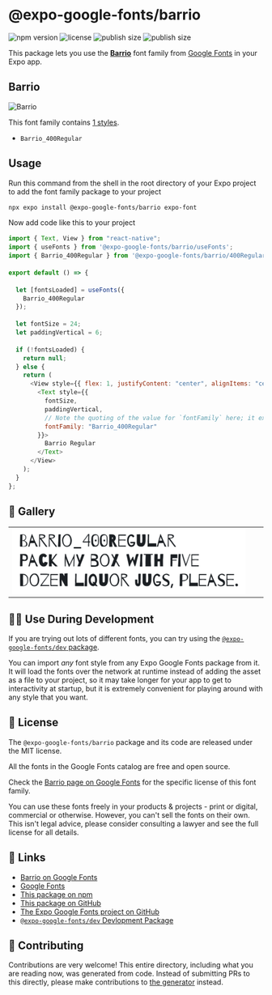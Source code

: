 # @expo-google-fonts/barrio

![npm version](https://flat.badgen.net/npm/v/@expo-google-fonts/barrio)
![license](https://flat.badgen.net/github/license/expo/google-fonts)
![publish size](https://flat.badgen.net/packagephobia/install/@expo-google-fonts/barrio)
![publish size](https://flat.badgen.net/packagephobia/publish/@expo-google-fonts/barrio)

This package lets you use the [**Barrio**](https://fonts.google.com/specimen/Barrio) font family from [Google Fonts](https://fonts.google.com/) in your Expo app.

## Barrio

![Barrio](./font-family.png)

This font family contains [1 styles](#-gallery).

- `Barrio_400Regular`

## Usage

Run this command from the shell in the root directory of your Expo project to add the font family package to your project

```sh
npx expo install @expo-google-fonts/barrio expo-font
```

Now add code like this to your project

```js
import { Text, View } from "react-native";
import { useFonts } from '@expo-google-fonts/barrio/useFonts';
import { Barrio_400Regular } from '@expo-google-fonts/barrio/400Regular';

export default () => {

  let [fontsLoaded] = useFonts({
    Barrio_400Regular
  });

  let fontSize = 24;
  let paddingVertical = 6;

  if (!fontsLoaded) {
    return null;
  } else {
    return (
      <View style={{ flex: 1, justifyContent: "center", alignItems: "center" }}>
        <Text style={{
          fontSize,
          paddingVertical,
          // Note the quoting of the value for `fontFamily` here; it expects a string!
          fontFamily: "Barrio_400Regular"
        }}>
          Barrio Regular
        </Text>
      </View>
    );
  }
};
```

## 🔡 Gallery


||||
|-|-|-|
|![Barrio_400Regular](./400Regular/Barrio_400Regular.ttf.png)||||


## 👩‍💻 Use During Development

If you are trying out lots of different fonts, you can try using the [`@expo-google-fonts/dev` package](https://github.com/expo/google-fonts/tree/master/font-packages/dev#readme).

You can import _any_ font style from any Expo Google Fonts package from it. It will load the fonts over the network at runtime instead of adding the asset as a file to your project, so it may take longer for your app to get to interactivity at startup, but it is extremely convenient for playing around with any style that you want.


## 📖 License

The `@expo-google-fonts/barrio` package and its code are released under the MIT license.

All the fonts in the Google Fonts catalog are free and open source.

Check the [Barrio page on Google Fonts](https://fonts.google.com/specimen/Barrio) for the specific license of this font family.

You can use these fonts freely in your products & projects - print or digital, commercial or otherwise. However, you can't sell the fonts on their own. This isn't legal advice, please consider consulting a lawyer and see the full license for all details.

## 🔗 Links

- [Barrio on Google Fonts](https://fonts.google.com/specimen/Barrio)
- [Google Fonts](https://fonts.google.com/)
- [This package on npm](https://www.npmjs.com/package/@expo-google-fonts/barrio)
- [This package on GitHub](https://github.com/expo/google-fonts/tree/master/font-packages/barrio)
- [The Expo Google Fonts project on GitHub](https://github.com/expo/google-fonts)
- [`@expo-google-fonts/dev` Devlopment Package](https://github.com/expo/google-fonts/tree/master/font-packages/dev)

## 🤝 Contributing

Contributions are very welcome! This entire directory, including what you are reading now, was generated from code. Instead of submitting PRs to this directly, please make contributions to [the generator](https://github.com/expo/google-fonts/tree/master/packages/generator) instead.
